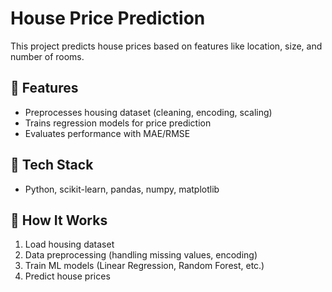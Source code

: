 # House Price Prediction  

This project predicts house prices based on features like location, size, and number of rooms.  

## 🔹 Features
- Preprocesses housing dataset (cleaning, encoding, scaling)  
- Trains regression models for price prediction  
- Evaluates performance with MAE/RMSE  

## 🔹 Tech Stack
- Python, scikit-learn, pandas, numpy, matplotlib  

## 🔹 How It Works
1. Load housing dataset  
2. Data preprocessing (handling missing values, encoding)  
3. Train ML models (Linear Regression, Random Forest, etc.)  
4. Predict house prices  
